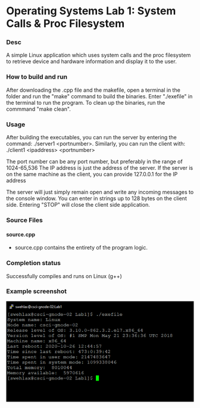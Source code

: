 # Operating Systems Lab 1: System Calls & Proc Filesystem

### Desc

A simple Linux application which uses system calls and the proc filesystem to retrieve device and hardware information and display it to the user.

### How to build and run

After downloading the .cpp file and the makefile, open a terminal in the folder and run the "make" command to build the binaries.
Enter "./exefile" in the terminal to run the program. To clean up the binaries, run the commmand "make clean".

### Usage

After building the executables, you can run the server by entering the command: ./server1 \<portnumber\>.
Similarly, you can run the client with: ./client1 \<ipaddress\> \<portnumber\>

The port number can be any port number, but preferably in the range of 1024-65,536
The IP address is just the address of the server. If the server is on the same machine as the client, you can provide 127.0.0.1 for the IP address

The server will just simply remain open and write any incoming messages to the console window. You can enter in strings up to 128 bytes on the client side. Entering "STOP" will close the client side application.

### Source Files

#### source.cpp
- source.cpp contains the entirety of the program logic.

### Completion status 

Successfully compiles and runs on Linux (g++)

### Example screenshot 
![example screenshot](CSCI3453OS-Lab1.png) <!-- this just displays the screenshot for github, https://github.com/spartan2375/OS-Lab1 -->